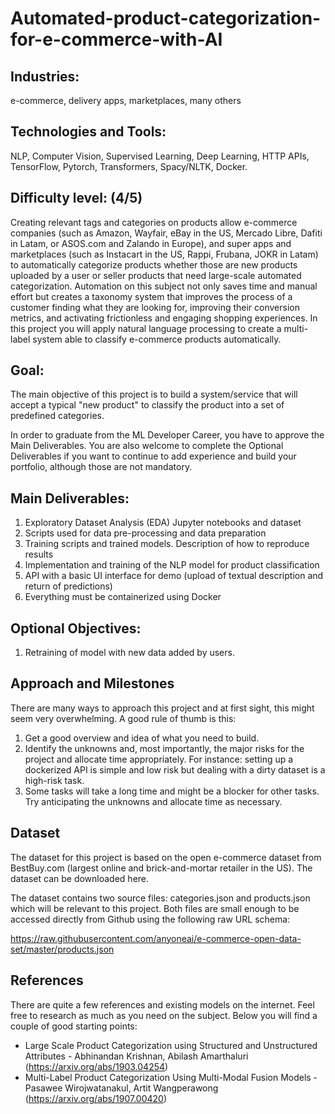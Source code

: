 # Automated-product-categorization-for-e-commerce-with-AI

## Industries:

e-commerce, delivery apps, marketplaces, many others

## Technologies and Tools:

NLP, Computer Vision, Supervised Learning, Deep Learning, HTTP APIs, TensorFlow, Pytorch, Transformers, Spacy/NLTK,
Docker.

## Difficulty level: (4/5)

Creating relevant tags and categories on products allow e-commerce companies (such as Amazon, Wayfair, eBay in the US,
Mercado Libre, Dafiti in Latam, or ASOS.com and Zalando in Europe), and super apps and marketplaces (such as Instacart
in the US, Rappi, Frubana, JOKR in Latam) to automatically categorize products whether those are new products uploaded
by a user or seller products that need large-scale automated categorization. Automation on this subject not only saves
time and manual effort but creates a taxonomy system that improves the process of a customer finding what they are
looking for, improving their conversion metrics, and activating frictionless and engaging shopping experiences. In this
project you will apply natural language processing to create a multi-label system able to classify e-commerce products
automatically.

## Goal:

The main objective of this project is to build a system/service that will accept a typical "new product"  to classify
the product into a set of predefined categories.

In order to graduate from the ML Developer Career, you have to approve the Main Deliverables. You are also welcome to
complete the Optional Deliverables if you want to continue to add experience and build your portfolio, although those
are not mandatory.

## Main Deliverables:

1. Exploratory Dataset Analysis (EDA) Jupyter notebooks and dataset
2. Scripts used for data pre-processing and data preparation
3. Training scripts and trained models. Description of how to reproduce results
4. Implementation and training of the NLP model for product classification
5. API with a basic UI interface for demo (upload of textual description and return of predictions)
6. Everything must be containerized using Docker

## Optional Objectives:

1. Retraining of model with new data added by users.

## Approach and Milestones

There are many ways to approach this project and at first sight, this might seem very overwhelming. A good rule of thumb
is this:

1. Get a good overview and idea of what you need to build.
2. Identify the unknowns and, most importantly, the major risks for the project and allocate time appropriately. For
   instance: setting up a dockerized API is simple and low risk but dealing with a dirty dataset is a high-risk task.
3. Some tasks will take a long time and might be a blocker for other tasks. Try anticipating the unknowns and allocate
   time as necessary.

## Dataset

The dataset for this project is based on the open e-commerce dataset from BestBuy.com (largest online and
brick-and-mortar retailer in the US). The dataset can be downloaded here.

The dataset contains two source files: categories.json and products.json which will be relevant to this project. Both
files are small enough to be accessed directly from Github using the following raw URL schema:

https://raw.githubusercontent.com/anyoneai/e-commerce-open-data-set/master/products.json

## References

There are quite a few references and existing models on the internet. Feel free to research as much as you need on the
subject. Below you will find a couple of good starting points:

- Large Scale Product Categorization using Structured and Unstructured Attributes - Abhinandan Krishnan, Abilash
  Amarthaluri
  (https://arxiv.org/abs/1903.04254)
- Multi-Label Product Categorization Using Multi-Modal Fusion Models - Pasawee Wirojwatanakul, Artit Wangperawong
  (https://arxiv.org/abs/1907.00420)

